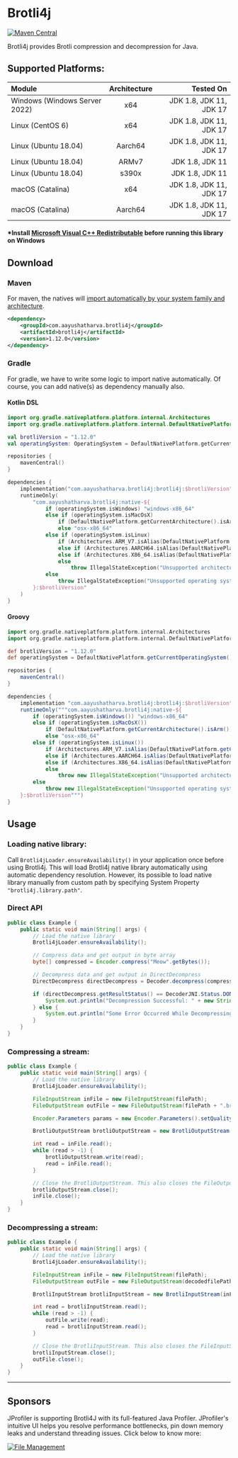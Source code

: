 # Brotli4j

[![Maven Central](https://img.shields.io/maven-central/v/com.aayushatharva.brotli4j/brotli4j-parent.svg?label=Maven%20Central)](https://search.maven.org/search?q=g:%22com.aayushatharva.brotli4j%22%20AND%20a:%22brotli4j-parent%22)

Brotli4j provides Brotli compression and decompression for Java.

## Supported Platforms:

| Module                        | Architecture |               Tested On |
|:------------------------------|:------------:|------------------------:|
| Windows (Windows Server 2022) |     x64      | JDK 1.8, JDK 11, JDK 17 |
| Linux (CentOS 6)              |     x64      | JDK 1.8, JDK 11, JDK 17 |
| Linux (Ubuntu 18.04)          |   Aarch64    | JDK 1.8, JDK 11, JDK 17 |
| Linux (Ubuntu 18.04)          |    ARMv7     |         JDK 1.8, JDK 11 |
| Linux (Ubuntu 18.04)          |    s390x     |         JDK 1.8, JDK 11 |
| macOS (Catalina)              |     x64      | JDK 1.8, JDK 11, JDK 17 |
| macOS (Catalina)              |   Aarch64    | JDK 1.8, JDK 11, JDK 17 |

#### *Install [Microsoft Visual C++ Redistributable](https://learn.microsoft.com/en-US/cpp/windows/latest-supported-vc-redist?view=msvc-170) before running this library on Windows

## Download

### Maven

For maven, the natives will
[import automatically by your system family and architecture](https://github.com/hyperxpro/Brotli4j/blob/main/natives/pom.xml#L38-L114).

```xml
<dependency>
    <groupId>com.aayushatharva.brotli4j</groupId>
    <artifactId>brotli4j</artifactId>
    <version>1.12.0</version>
</dependency>
```

### Gradle

For gradle, we have to write some logic to import native automatically.
Of course, you can add native(s) as dependency manually also.

#### Kotlin DSL

```kotlin
import org.gradle.nativeplatform.platform.internal.Architectures
import org.gradle.nativeplatform.platform.internal.DefaultNativePlatform

val brotliVersion = "1.12.0"
val operatingSystem: OperatingSystem = DefaultNativePlatform.getCurrentOperatingSystem()

repositories {
    mavenCentral()
}

dependencies {
    implementation("com.aayushatharva.brotli4j:brotli4j:$brotliVersion")
    runtimeOnly(
        "com.aayushatharva.brotli4j:native-${
            if (operatingSystem.isWindows) "windows-x86_64"
            else if (operatingSystem.isMacOsX)
                if (DefaultNativePlatform.getCurrentArchitecture().isArm()) "osx-aarch64"
                else "osx-x86_64"
            else if (operatingSystem.isLinux)
                if (Architectures.ARM_V7.isAlias(DefaultNativePlatform.getCurrentArchitecture().name)) "linux-armv7"
                else if (Architectures.AARCH64.isAlias(DefaultNativePlatform.getCurrentArchitecture().name)) "linux-aarch64"
                else if (Architectures.X86_64.isAlias(DefaultNativePlatform.getCurrentArchitecture().name)) "linux-x86_64"
                else
                    throw IllegalStateException("Unsupported architecture: ${DefaultNativePlatform.getCurrentArchitecture().name}")
            else
                throw IllegalStateException("Unsupported operating system: $operatingSystem")
        }:$brotliVersion"
    )
}
```

#### Groovy

```groovy
import org.gradle.nativeplatform.platform.internal.Architectures
import org.gradle.nativeplatform.platform.internal.DefaultNativePlatform

def brotliVersion = "1.12.0"
def operatingSystem = DefaultNativePlatform.getCurrentOperatingSystem()

repositories {
    mavenCentral()
}

dependencies {
    implementation "com.aayushatharva.brotli4j:brotli4j:$brotliVersion"
    runtimeOnly("""com.aayushatharva.brotli4j:native-${
        if (operatingSystem.isWindows()) "windows-x86_64"
        else if (operatingSystem.isMacOsX())
            if (DefaultNativePlatform.getCurrentArchitecture().isArm()) "osx-aarch64"
            else "osx-x86_64"
        else if (operatingSystem.isLinux())
            if (Architectures.ARM_V7.isAlias(DefaultNativePlatform.getCurrentArchitecture().getName())) "linux-armv7"
            else if (Architectures.AARCH64.isAlias(DefaultNativePlatform.getCurrentArchitecture().getName())) "linux-aarch64"
            else if (Architectures.X86_64.isAlias(DefaultNativePlatform.getCurrentArchitecture().getName())) "linux-x86_64"
            else
                throw new IllegalStateException("Unsupported architecture: ${DefaultNativePlatform.getCurrentArchitecture().getName()}");
        else 
            throw new IllegalStateException("Unsupported operating system: $operatingSystem");
    }:$brotliVersion""")
}
```

## Usage

### Loading native library:

Call `Brotli4jLoader.ensureAvailability()` in your application once before using Brotli4j. This will load
Brotli4j native library automatically using automatic dependency resolution.
However, its possible to load native library manually from custom path by specifying System Property `"brotli4j.library.path"`.

### Direct API

```java
public class Example {
    public static void main(String[] args) {
        // Load the native library
        Brotli4jLoader.ensureAvailability();

        // Compress data and get output in byte array
        byte[] compressed = Encoder.compress("Meow".getBytes());

        // Decompress data and get output in DirectDecompress
        DirectDecompress directDecompress = Decoder.decompress(compressed); // or DirectDecompress.decompress(compressed);

        if (directDecompress.getResultStatus() == DecoderJNI.Status.DONE) {
            System.out.println("Decompression Successful: " + new String(directDecompress.getDecompressedData()));
        } else {
            System.out.println("Some Error Occurred While Decompressing");
        }
    }
}
```

### Compressing a stream:

```java
public class Example {
    public static void main(String[] args) {
        // Load the native library
        Brotli4jLoader.ensureAvailability();

        FileInputStream inFile = new FileInputStream(filePath);
        FileOutputStream outFile = new FileOutputStream(filePath + ".br");

        Encoder.Parameters params = new Encoder.Parameters().setQuality(4);

        BrotliOutputStream brotliOutputStream = new BrotliOutputStream(outFile, params);

        int read = inFile.read();
        while (read > -1) {
            brotliOutputStream.write(read);
            read = inFile.read();
        }

        // Close the BrotliOutputStream. This also closes the FileOutputStream.
        brotliOutputStream.close();
        inFile.close();
    }
}
```

### Decompressing a stream:

```java
public class Example {
    public static void main(String[] args) {
        // Load the native library
        Brotli4jLoader.ensureAvailability();

        FileInputStream inFile = new FileInputStream(filePath);
        FileOutputStream outFile = new FileOutputStream(decodedfilePath);

        BrotliInputStream brotliInputStream = new BrotliInputStream(inFile);

        int read = brotliInputStream.read();
        while (read > -1) {
            outFile.write(read);
            read = brotliInputStream.read();
        }

        // Close the BrotliInputStream. This also closes the FileInputStream.
        brotliInputStream.close();
        outFile.close();
    }
}
```

__________________________________________________________________

## Sponsors

JProfiler is supporting Brotli4J with its full-featured Java Profiler. JProfiler's intuitive UI helps you resolve
performance bottlenecks, pin down memory leaks and understand threading issues. Click below to know more:

<a href="https://www.ej-technologies.com/products/jprofiler/overview.html" target="_blank" title="File Management">
  <img src="https://www.ej-technologies.com/images/product_banners/jprofiler_large.png" alt="File Management">
</a>
